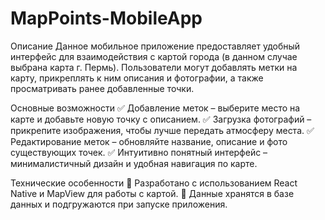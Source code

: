 # MapPoints-MobileApp

Описание
Данное мобильное приложение предоставляет удобный интерфейс для взаимодействия с картой города (в данном случае выбрана карта г. Пермь). Пользователи могут добавлять метки на карту, прикреплять к ним описания и фотографии, а также просматривать ранее добавленные точки.

Основные возможности
✅ Добавление меток – выберите место на карте и добавьте новую точку с описанием.
✅ Загрузка фотографий – прикрепите изображения, чтобы лучше передать атмосферу места.
✅ Редактирование меток – обновляйте название, описание и фото существующих точек.
✅ Интуитивно понятный интерфейс – минималистичный дизайн и удобная навигация по карте.

Технические особенности
📌 Разработано с использованием React Native и MapView для работы с картой.
📌 Данные хранятся в базе данных и подгружаются при запуске приложения.
